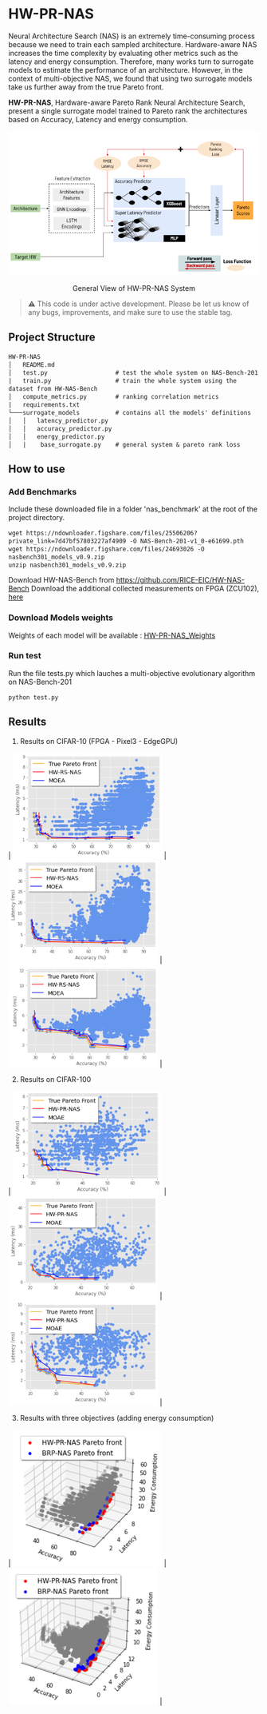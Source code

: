 # HW-PR-NAS
Neural Architecture Search (NAS) is an extremely time-consuming process because we need to train each sampled architecture. Hardware-aware NAS increases the time complexity by evaluating other metrics such as the latency and energy consumption. Therefore, many works turn to surrogate models to estimate the performance of an architecture. However, in the context of multi-objective NAS, we found that using two surrogate models take us further away from the true Pareto front. 

**HW-PR-NAS**, Hardware-aware Pareto Rank Neural Architecture Search, present a single surrogate model trained to Pareto rank the architectures based on Accuracy, Latency and energy consumption. 

<img src="Figures/HW-PR-NAS.png" />
<p align="center">General View of HW-PR-NAS System </p>

> :warning: This code is under active development. Please be let us know of any bugs, improvements, and make sure to use the stable tag. 

## Project Structure
```
HW-PR-NAS
│   README.md
│   test.py                   # test the whole system on NAS-Bench-201 
|   train.py                  # train the whole system using the dataset from HW-NAS-Bench 
│   compute_metrics.py        # ranking correlation metrics
|   requirements.txt 
└───surrogate_models          # contains all the models' definitions 
│   │   latency_predictor.py 
│   │   accuracy_predictor.py 
│   │   energy_predictor.py 
│   |    base_surrogate.py    # general system & pareto rank loss 
```

## How to use
### Add Benchmarks 
Include these downloaded file in a folder 'nas_benchmark' at the root of the project directory.
``` 
wget https://ndownloader.figshare.com/files/25506206?private_link=7d47bf57803227af4909 -O NAS-Bench-201-v1_0-e61699.pth
wget https://ndownloader.figshare.com/files/24693026 -O nasbench301_models_v0.9.zip
unzip nasbench301_models_v0.9.zip
```

Download HW-NAS-Bench from https://github.com/RICE-EIC/HW-NAS-Bench
Download the additional collected measurements on FPGA (ZCU102), [here](https://drive.google.com/file/d/1Yc1vQp1FiVZ8-_G1zfF9xZwkAuQB2XCR/view?usp=sharing) 

### Download Models weights

Weights of each model will be available : [HW-PR-NAS_Weights](https://figshare.com/articles/dataset/HW-PR-NAS_Weghts/16547724)

### Run test 
Run the file tests.py which lauches a multi-objective evolutionary algorithm on NAS-Bench-201 

```
python test.py 
```

## Results 


1. Results on CIFAR-10 (FPGA - Pixel3 - EdgeGPU)

 | <img src="Figures/pareto_fpga.png" alt="Snow" width="300"> | <img src="Figures/pareto_pixel3.png" alt="Forest" width="300"> | <img src="Figures/edgegpu_cifar10.png" alt="Mountains" width="300"> |
 
 2. Results on CIFAR-100 

 | <img src="Figures/pareto_cifar100_fpga.png" alt="Snow" width="300"> | <img src="Figures/pareto_cifar100_pixel3.png" alt="Forest" width="300"> | <img src="Figures/pareto_cifar100_gpu2.png" alt="Mountains" width="300"> |

3. Results with three objectives (adding energy consumption) 

 | <img src="Figures/3d_cifar100_fpga.png" alt="Snow" width="300"> | <img src="Figures/3d_cifar100_edgegpu.png" alt="Forest" width="300"> |


 
